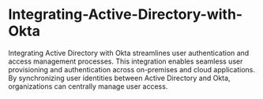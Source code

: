 # Integrating-Active-Directory-with-Okta
Integrating Active Directory with Okta streamlines user authentication and access management processes. This integration enables seamless user provisioning and authentication across on-premises and cloud applications. By synchronizing user identities between Active Directory and Okta, organizations can centrally manage user access.
